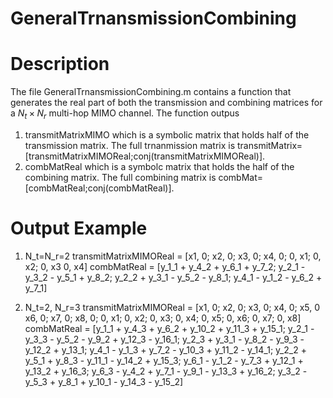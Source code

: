# GeneralTrnansmissionCombining
# Description
The file GeneralTrnansmissionCombining.m contains a function that generates the real part of both the transmission and combining matrices for a $N_t\times N_r$ multi-hop MIMO channel.
The function outpus 
1. transmitMatrixMIMO which is a symbolic matrix that holds half of the transmission matrix. The full trnanmission matrix is transmitMatrix=[transmitMatrixMIMOReal;conj(transmitMatrixMIMOReal)].
2. combMatReal which is a symbolc matrix that holds the half of the combining matrix. The full combining matrix is combMat=[combMatReal;conj(combMatReal)].

# Output Example
1. N_t=N_r=2
transmitMatrixMIMOReal = 
[x1,  0;
x2,  0;
x3,  0;
x4,  0;
 0, x1;
 0, x2;
 0, x3
 0, x4]
combMatReal = 
[y_1_1 + y_4_2 + y_6_1 + y_7_2;
y_2_1 - y_3_2 - y_5_1 + y_8_2;
y_2_2 + y_3_1 - y_5_2 - y_8_1;
y_4_1 - y_1_2 - y_6_2 + y_7_1]

2. N_t=2, N_r=3
transmitMatrixMIMOReal = 
[x1,  0;
x2,  0;
x3,  0;
x4,  0;
x5,  0
x6,  0;
x7,  0;
x8,  0;
 0, x1;
 0, x2;
 0, x3;
 0, x4;
 0, x5;
 0, x6;
 0, x7;
 0, x8]
combMatReal = 
[y_1_1 + y_4_3 + y_6_2 + y_10_2 + y_11_3 + y_15_1;
 y_2_1 - y_3_3 - y_5_2 - y_9_2 + y_12_3 - y_16_1;
 y_2_3 + y_3_1 - y_8_2 - y_9_3 - y_12_2 + y_13_1;
y_4_1 - y_1_3 + y_7_2 - y_10_3 + y_11_2 - y_14_1;
y_2_2 + y_5_1 + y_8_3 - y_11_1 - y_14_2 + y_15_3;
y_6_1 - y_1_2 - y_7_3 + y_12_1 + y_13_2 + y_16_3;
 y_6_3 - y_4_2 + y_7_1 - y_9_1 - y_13_3 + y_16_2;
y_3_2 - y_5_3 + y_8_1 + y_10_1 - y_14_3 - y_15_2]
